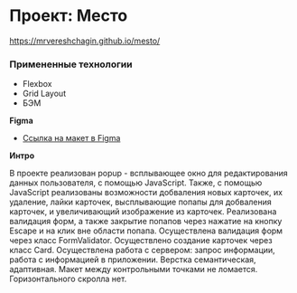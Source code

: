 # Проект: Место

https://mrvereshchagin.github.io/mesto/

### Примененные технологии

* Flexbox
* Grid Layout
* БЭМ

**Figma**

* [Ссылка на макет в Figma](https://www.figma.com/file/2cn9N9jSkmxD84oJik7xL7/JavaScript.-Sprint-4?node-id=0%3A1)

**Интро**

В проекте реализован popup - всплывающее окно для редактирования данных пользователя, с помощью JavaScript. Также, с помощью JavaScript реализованы возможности добваления новых карточек, их удаление, лайки карточек, высплывающие попапы для добваления карточек, и увеличивающий изображение из карточек.
Реализована валидация форм, а также закрытие попапов через нажатие на кнопку Escape и на клик вне области попапа.
Осуществлена валидация форм через класс FormValidator.
Осуществлено создание карточек через класс Card.
Осуществлена работа с сервером: запрос информации, работа с информацией в приложении.
Верстка семантическая, адаптивная. Макет между контрольными точками не ломается. Горизонтального скролла нет.